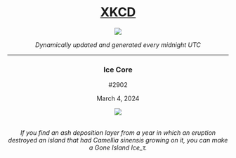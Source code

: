 
<h1 align="center"><a href="https://xkcd.com">XKCD</a></h1>
<div align="center">
    <img src="https://img.shields.io/github/last-commit/ShashashankThakur/XKCD?label=last%20updated" />
</div>

<p align="center"><i>Dynamically updated and generated every midnight UTC</i></p>
<hr>
<div align="center">
    <h3><strong>Ice Core</strong></h3>
    <p>#2902</p>
    <p>March 4, 2024</p>
    <img src="https://imgs.xkcd.com/comics/ice_core.png">
    <br></br>
    <p><i>If you find an ash deposition layer from a year in which an eruption destroyed an island that had Camellia sinensis growing on it, you can make a Gone Island Ice_τ.</i></p>
</div>
